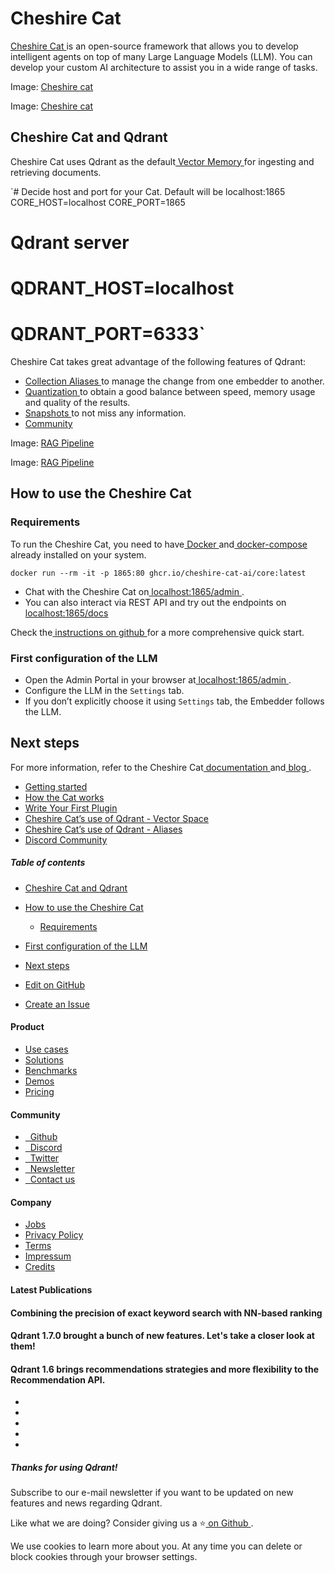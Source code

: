 # Cheshire Cat

[ Cheshire Cat ](https://cheshirecat.ai/)is an open-source framework that allows you to develop intelligent agents on top of many Large Language Models (LLM). You can develop your custom AI architecture to assist you in a wide range of tasks.

Image: [ Cheshire cat ](https://qdrant.tech/documentation/frameworks/cheshire-cat/cat.jpg)

Image: [ Cheshire cat ](https://qdrant.tech/documentation/frameworks/cheshire-cat/cat.jpg)

## Cheshire Cat and Qdrant

Cheshire Cat uses Qdrant as the default[ Vector Memory ](https://cheshire-cat-ai.github.io/docs/conceptual/memory/vector_memory/)for ingesting and retrieving documents.

`# Decide host and port for your Cat. Default will be localhost:1865
CORE_HOST=localhost
CORE_PORT=1865

# Qdrant server
# QDRANT_HOST=localhost
# QDRANT_PORT=6333`

Cheshire Cat takes great advantage of the following features of Qdrant:

- [ Collection Aliases ](../../concepts/collections/#collection-aliases)to manage the change from one embedder to another.
- [ Quantization ](../../guides/quantization/)to obtain a good balance between speed, memory usage and quality of the results.
- [ Snapshots ](../../concepts/snapshots/)to not miss any information.
- [ Community ](https://discord.com/invite/tdtYvXjC4h)


Image: [ RAG Pipeline ](https://qdrant.tech/documentation/frameworks/cheshire-cat/stregatto.jpg)

Image: [ RAG Pipeline ](https://qdrant.tech/documentation/frameworks/cheshire-cat/stregatto.jpg)

## How to use the Cheshire Cat

### Requirements

To run the Cheshire Cat, you need to have[ Docker ](https://docs.docker.com/engine/install/)and[ docker-compose ](https://docs.docker.com/compose/install/)already installed on your system.

`docker run --rm -it -p 1865:80 ghcr.io/cheshire-cat-ai/core:latest
`

- Chat with the Cheshire Cat on[ localhost:1865/admin ](http://localhost:1865/admin).
- You can also interact via REST API and try out the endpoints on[ localhost:1865/docs ](http://localhost:1865/docs)


Check the[ instructions on github ](https://github.com/cheshire-cat-ai/core/blob/main/README.md)for a more comprehensive quick start.

### First configuration of the LLM

- Open the Admin Portal in your browser at[ localhost:1865/admin ](http://localhost:1865/admin).
- Configure the LLM in the `Settings` tab.
- If you don’t explicitly choose it using `Settings` tab, the Embedder follows the LLM.


## Next steps

For more information, refer to the Cheshire Cat[ documentation ](https://cheshire-cat-ai.github.io/docs/)and[ blog ](https://cheshirecat.ai/blog/).

- [ Getting started ](https://cheshirecat.ai/hello-world/)
- [ How the Cat works ](https://cheshirecat.ai/how-the-cat-works/)
- [ Write Your First Plugin ](https://cheshirecat.ai/write-your-first-plugin/)
- [ Cheshire Cat’s use of Qdrant - Vector Space ](https://cheshirecat.ai/dont-get-lost-in-vector-space/)
- [ Cheshire Cat’s use of Qdrant - Aliases ](https://cheshirecat.ai/the-drunken-cat-effect/)
- [ Discord Community ](https://discord.com/invite/bHX5sNFCYU)


##### Table of contents

- [ Cheshire Cat and Qdrant ](https://qdrant.tech/documentation/frameworks/cheshire-cat/#cheshire-cat-and-qdrant)
- [ How to use the Cheshire Cat ](https://qdrant.tech/documentation/frameworks/cheshire-cat/#how-to-use-the-cheshire-cat)
    - [ Requirements ](https://qdrant.tech/documentation/frameworks/cheshire-cat/#requirements)

- [ First configuration of the LLM ](https://qdrant.tech/documentation/frameworks/cheshire-cat/#first-configuration-of-the-llm)
- [ Next steps ](https://qdrant.tech/documentation/frameworks/cheshire-cat/#next-steps)


- [ 
 Edit on GitHub
 ](https://github.com/qdrant/landing_page/tree/master/qdrant-landing/content/documentation/frameworks/cheshire-cat.md)
- [ 
 Create an Issue
 ](https://github.com/qdrant/landing_page/issues/new/choose)


#### Product

- [ 
Use cases
 ](https://qdrant.tech/use-cases/)
- [ 
Solutions
 ](https://qdrant.tech/solutions/)
- [ 
Benchmarks
 ](https://qdrant.tech/benchmarks/)
- [ 
Demos
 ](https://qdrant.tech/demo/)
- [ 
Pricing
 ](https://qdrant.tech/pricing/)


#### Community

- [ 
 
Github
 ](https://github.com/qdrant/qdrant)
- [ 
 
Discord
 ](https://qdrant.to/discord)
- [ 
 
Twitter
 ](https://qdrant.to/twitter)
- [ 
 
Newsletter
 ](https://qdrant.tech/subscribe/)
- [ 
 
Contact us
 ](https://qdrant.to/contact-us)


#### Company

- [ 
Jobs
 ](https://qdrant.join.com)
- [ 
Privacy Policy
 ](https://qdrant.tech/legal/privacy-policy/)
- [ 
Terms
 ](https://qdrant.tech/legal/terms_and_conditions/)
- [ 
Impressum
 ](https://qdrant.tech/legal/impressum/)
- [ 
Credits
 ](https://qdrant.tech/legal/credits/)


#### Latest Publications

#### Combining the precision of exact keyword search with NN-based ranking

#### Qdrant 1.7.0 brought a bunch of new features. Let's take a closer look at them!

#### Qdrant 1.6 brings recommendations strategies and more flexibility to the Recommendation API.

- [  ](https://github.com/qdrant/qdrant)
- [  ](https://qdrant.to/linkedin)
- [  ](https://qdrant.to/twitter)
- [  ](https://qdrant.to/discord)
- [  ](https://www.youtube.com/channel/UC6ftm8PwH1RU_LM1jwG0LQA)


##### Thanks for using Qdrant!

Subscribe to our e-mail newsletter if you want to be updated on new features and news regarding
Qdrant.

Like what we are doing? Consider giving us a ⭐[ on Github ](https://github.com/qdrant/qdrant).

We use cookies to learn more about you. At any time you can delete or block cookies through your browser settings.